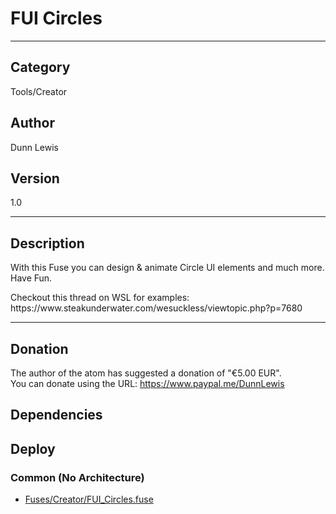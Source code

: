 # FUI Circles
___

## Category
Tools/Creator

## Author
Dunn Lewis

## Version
1.0

___

## Description
<p>With this Fuse you can design & animate Circle UI elements and much more.<br>
Have Fun.</p>

<p>Checkout this thread on WSL for examples:<br>
https://www.steakunderwater.com/wesuckless/viewtopic.php?p=7680</p>

___

## Donation
The author of the atom has suggested a donation of "€5.00 EUR".  
You can donate using the URL: <a href="https://www.paypal.me/DunnLewis">https://www.paypal.me/DunnLewis</a>
## Dependencies

## Deploy

### Common (No Architecture)

<ul>
<li><a href="https://gitlab.com/WeSuckLess/Reactor/-/blob/master/Atoms/com.DunnLewis.FUI_Circles/Fuses/Creator/FUI_Circles.fuse?ref_type=heads">Fuses/Creator/FUI_Circles.fuse</a></li>
</ul>
